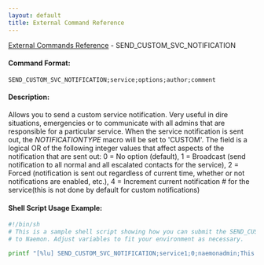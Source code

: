 ```yaml
---
layout: default
title: External Command Reference
---
```


<!--
************************************************
* AUTO GENERATED PAGE - USE ./update SCRIPT
************************************************
-->

<span class="glyphicon glyphicon-arrow-up"></span><a href="index.html"> External Commands Reference</a> - SEND_CUSTOM_SVC_NOTIFICATION<br>


#### Command Format:

`SEND_CUSTOM_SVC_NOTIFICATION;service;options;author;comment`

#### Description:

Allows you to send a custom service notification. Very useful in dire situations, emergencies or to communicate with all admins that are responsible for a particular service. When the service notification is sent out, the $NOTIFICATIONTYPE$ macro will be set to 'CUSTOM'. The <options> field is a logical OR of the following integer values that affect aspects of the notification that are sent out: 0 = No option (default), 1 = Broadcast (send notification to all normal and all escalated contacts for the service), 2 = Forced (notification is sent out regardless of current time, whether or not notifications are enabled, etc.), 4 = Increment current notification # for the service(this is not done by default for custom notifications)

#### Shell Script Usage Example:

```sh
#!/bin/sh
# This is a sample shell script showing how you can submit the SEND_CUSTOM_SVC_NOTIFICATION command
# to Naemon. Adjust variables to fit your environment as necessary.

printf "[%lu] SEND_CUSTOM_SVC_NOTIFICATION;service1;0;naemonadmin;This is an example comment.\n" `date +%s` > /var/lib/naemon/naemon.cmd
```



